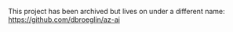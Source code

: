 This project has been archived but lives on under a different name: https://github.com/dbroeglin/az-ai
